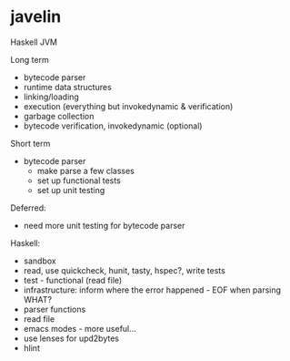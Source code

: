 javelin
=======
Haskell JVM

Long term
* bytecode parser
* runtime data structures
* linking/loading
* execution (everything but invokedynamic & verification)
* garbage collection
* bytecode verification, invokedynamic (optional)

Short term
* bytecode parser
  * make parse a few classes
  * set up functional tests
  * set up unit testing

Deferred:
* need more unit testing for bytecode parser


Haskell:
* sandbox
* read, use quickcheck, hunit, tasty, hspec?, write tests
* test - functional (read file)
* infrastructure: inform where the error happened - EOF when parsing WHAT?
* parser functions
* read file
* emacs modes - more useful...
* use lenses for upd2bytes
* hlint
